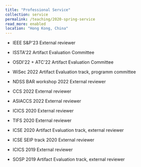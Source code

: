 ```yaml
---
title: "Professional Service"
collection: service
permalink: /teaching/2020-spring-service
read_more: enabled
location: "Hong Kong, China"
---
```

 * IEEE S&P'23 External reviewer

 * ISSTA'22 Artifact Evaluation Committee

 * OSDI'22 + ATC'22 Artifact Evaluation Committee

 * WiSec 2022 Artifact Evaluation track, programm committee

 * NDSS BAR workshop 2022 External reviewer

 * CCS 2022 External reviewer

 * ASIACCS 2022 External reviewer

 * ICICS 2020 External reviewer

 * TIFS 2020 External reviewer

 * ICSE 2020 Artifact Evaluation track, external reviewer

 * ICSE SEIP track 2020 External reviewer

 * ICICS 2019 External reviewer

 * SOSP 2019 Artifact Evaluation track, external reviewer
